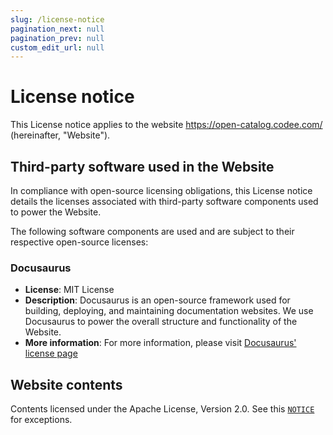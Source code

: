 ```yaml
---
slug: /license-notice
pagination_next: null
pagination_prev: null
custom_edit_url: null
---
```


# License notice

This License notice applies to the website https://open-catalog.codee.com/
(hereinafter, "Website").

## Third-party software used in the Website

In compliance with open-source licensing obligations, this License notice
details the licenses associated with third-party software components used to
power the Website.

The following software components are used and are subject to their respective
open-source licenses:

### Docusaurus

- **License**: MIT License
- **Description**: Docusaurus is an open-source framework used for building,
deploying, and maintaining documentation websites. We use Docusaurus to power
the overall structure and functionality of the Website.
- **More information**: For more information, please visit
[Docusaurus' license page](https://github.com/facebook/docusaurus/blob/main/LICENSE)

## Website contents

Contents licensed under the Apache License, Version 2.0. See this
[`NOTICE`](https://github.com/codee-com/open-catalog/blob/main/NOTICE) for
exceptions.
